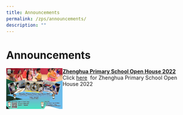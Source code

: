 ```yaml
---
title: Announcements
permalink: /zps/announcements/
description: ""
---
```

# Announcements

<img src="/images/Announcements/3cfa334ac_4979.jpeg" style="width:30%;float:left"> [**Zhenghua Primary School Open House 2022**]()<br> Click <a href="/images/Announcements/3cfa334ac_4979.jpeg" target="_blank">here</a>  for Zhenghua Primary School Open House 2022<br clear="left">